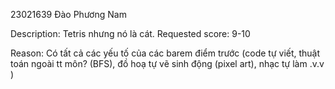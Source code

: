 23021639
Đào Phương Nam

Description: Tetris nhưng nó là cát.
Requested score: 9-10

Reason: Có tất cả các yếu tố của các barem điểm trước (code tự viết, thuật toán ngoài tt môn? (BFS), đồ hoạ tự vẽ sinh động (pixel art), nhạc tự làm .v.v
)   